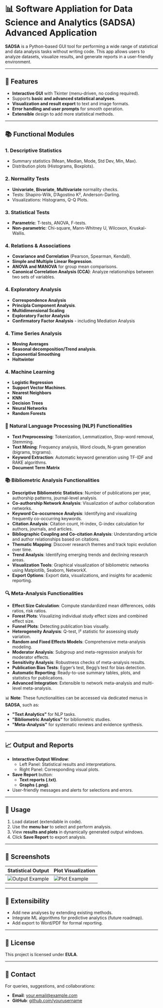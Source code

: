 # 📊 Software Appliation for Data Science and Analytics (SADSA) Advanced Application  

**SADSA** is a Python-based GUI tool for performing a wide range of statistical and data analysis tasks without writing code. This app allows users to analyze datasets, visualize results, and generate reports in a user-friendly environment.  

---

## 🚀 Features  

- **Interactive GUI** with Tkinter (menu-driven, no coding required).
- Supports **basic and advanced statistical analyses**.
- **Visualization and result export** to text and image formats.
- **Error handling and user prompts** for smooth operation.  
- **Extensible** design to add more statistical methods.  

---

## 📚 Functional Modules  

### 1. **Descriptive Statistics**  
- Summary statistics (Mean, Median, Mode, Std Dev, Min, Max).  
- Distribution plots (Histograms, Boxplots).  

### 2. **Normality Tests**  
- **Univariate**, **Bivariate**, **Multivariate** normality checks.  
- Tests: Shapiro-Wilk, D’Agostino K², Anderson-Darling.  
- Visualizations: Histograms, Q-Q Plots.  

### 3. **Statistical Tests**  
- **Parametric**: T-tests, ANOVA, F-tests.  
- **Non-parametric**: Chi-square, Mann-Whitney U, Wilcoxon, Kruskal-Wallis.  

### 4. **Relations & Associations**  
- **Covariance and Correlation** (Pearson, Spearman, Kendall).  
- **Simple and Multiple Linear Regression**.  
- **ANOVA and MANOVA** for group mean comparisons.  
- **Canonical Correlation Analysis (CCA)**: Analyze relationships between two sets of variables.

### 4. **Exploratory Analysis**  
- **Correspondence Analysis** 
- **Principla Component Analysis**.  
- **Multidimensional Scaling**
- **Exploratory Factor Analysis**
- **Confirmatory Factor Analysis** - including Mediation Analysis

### 4. **Time Series Analysis**  
- **Moving Averages** 
- **Seasonal decomposition/Trend analysis**.  
- **Exponential Smoothing**
- **Holtwinter**

### 4. **Machine Learning**  
- **Logistic Regression** 
- **Support Vector Machines**.  
- **Nearest Neighbors**
- **KNN**
- **Decision Trees**
- **Neural Networks**
- **Random Forests**

### 🧠 **Natural Language Processing (NLP) Functionalities**
- **Text Preprocessing**: Tokenization, Lemmatization, Stop-word removal, Stemming.  
- **Text Mining**: Frequency analysis, Word clouds, N-gram generation (bigrams, trigrams).  
- **Keyword Extraction**: Automatic keyword generation using TF-IDF and RAKE algorithms.  
- **Document Term Matrix**

### 📚 **Bibliometric Analysis Functionalities**
- **Descriptive Bibliometric Statistics**: Number of publications per year, authorship patterns, journal-level analysis.  
- **Co-authorship Network Analysis**: Visualization of author collaboration networks.  
- **Keyword Co-occurrence Analysis**: Identifying and visualizing frequently co-occurring keywords.  
- **Citation Analysis**: Citation count, H-index, G-index calculation for authors, journals, and articles.  
- **Bibliographic Coupling and Co-citation Analysis**: Understanding article and author relationships based on citations.  
- **Thematic Mapping**: Discover research themes and track topic evolution over time.  
- **Trend Analysis**: Identifying emerging trends and declining research areas.  
- **Visualization Tools**: Graphical visualization of bibliometric networks using Matplotlib, Seaborn, NetworkX.  
- **Export Options**: Export data, visualizations, and insights for academic reporting.  

### 🔍 **Meta-Analysis Functionalities**
- **Effect Size Calculation**: Compute standardized mean differences, odds ratios, risk ratios.  
- **Forest Plots**: Visualizing individual study effect sizes and combined effect size.  
- **Funnel Plots**: Detecting publication bias visually.  
- **Heterogeneity Analysis**: Q-test, I² statistic for assessing study variation.  
- **Random and Fixed Effects Models**: Comprehensive meta-analysis modeling.  
- **Moderator Analysis**: Subgroup and meta-regression analysis for moderator effects.  
- **Sensitivity Analysis**: Robustness checks of meta-analysis results.  
- **Publication Bias Tests**: Egger’s test, Begg’s test for bias detection.  
- **Automatic Reporting**: Ready-to-use summary tables, plots, and statistics for publications.  
- **Advanced Integration**: Extensible to network meta-analysis and multi-level meta-analysis.  

📊 **Note**: These functionalities can be accessed via dedicated menus in **SADSA**, such as:
- **"Text Analytics"** for NLP tasks.
- **"Bibliometric Analytics"** for bibliometric studies.
- **"Meta-Analysis"** for systematic reviews and evidence synthesis.

---

## 📈 Output and Reports  

- **Interactive Output Window**:  
  - Left Panel: Statistical results and interpretations.  
  - Right Panel: Corresponding visual plots.  
- **Save Report** button:  
  - **Text reports (.txt)**.  
  - **Graphs (.png)**.  
- User-friendly messages and alerts for selections and errors.  

---

## 📂 Usage  

1. Load dataset (extendable in code).  
2. Use the **menu bar** to select and perform analysis.  
3. View **results and plots** in dynamically generated output windows.  
4. Click **Save Report** to export analysis.  

---

## 🌟 Screenshots  

| Statistical Output  | Plot Visualization  |  
|----------------------|--------------------|  
| ![Output Example](screenshots/output_example.png) | ![Plot Example](screenshots/plot_example.png) |  

---

## 🧩 Extensibility  

- Add new analyses by extending existing methods.  
- Integrate ML algorithms for predictive analytics (future roadmap).  
- Add export to Word/PDF for formal reporting.  

---

## 📜 License  

This project is licensed under **EULA**.  

---

## 📧 Contact  

For queries, suggestions, and collaborations:  
- **Email**: [your.email@example.com](mailto:your.email@example.com)  
- **GitHub**: [github.com/yourusername](https://github.com/yourusername)  
